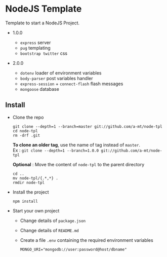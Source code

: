 # NodeJS Template

Template to start a NodeJS Project.

* 1.0.0
  * `express` server
  * `pug` templating
  * `bootstrap twitter` css

* 2.0.0
  * `dotenv` loader of environment variables 
  * `body-parser` post variables handler
  * `express-session` + `connect-flash` flash messages
  * `mongoose` database

## Install

* Clone the repo

      git clone --depth=1 --branch=master git://github.com/a-mt/node-tpl
      cd node-tpl
      rm -drf .git

    __To clone an older tag__, use the name of tag instead of `master`.  
    Ex : `git clone --depth=1 --branch=1.0.0 git://github.com/a-mt/node-tpl`

    __Optional__ : Move the content of `node-tpl` to the parent directory

      cd ..
      mv node-tpl/{.*,*} .
      rmdir node-tpl

* Install the project

      npm install

* Start your own project

    * Change details of `package.json`
    * Change details of `README.md`
    * Create a file `.env` containing the required environment variables

          MONGO_URI="mongodb://user:password@host/dbname"